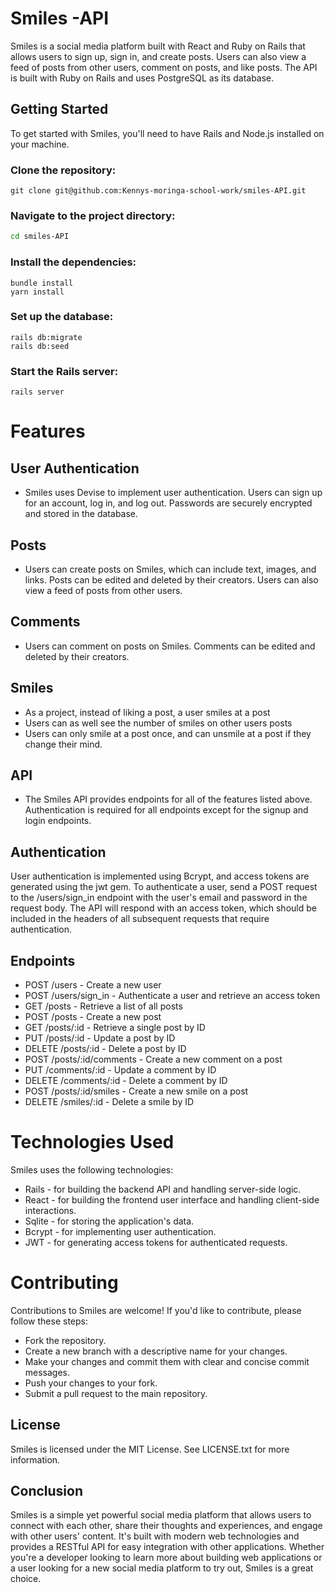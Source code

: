 # Smiles -API
Smiles is a social media platform built with React and Ruby on Rails that allows users to sign up, sign in, and create posts. Users can also view a feed of posts from other users, comment on posts, and like posts. The API is built with Ruby on Rails and uses PostgreSQL as its database.

## Getting Started
To get started with Smiles, you'll need to have Rails and Node.js installed on your machine.

### Clone the repository:

```
git clone git@github.com:Kennys-moringa-school-work/smiles-API.git
```

### Navigate to the project directory:

```bash
cd smiles-API
```

### Install the dependencies:
```
bundle install
yarn install
```

### Set up the database:
```
rails db:migrate
rails db:seed
```

### Start the Rails server:
```
rails server
```

# Features
## User Authentication
- Smiles uses Devise to implement user authentication. Users can sign up for an account, log in, and log out. Passwords are securely encrypted and stored in the database.

## Posts
- Users can create posts on Smiles, which can include text, images, and links. Posts can be edited and deleted by their creators. Users can also view a feed of posts from other users.

## Comments
- Users can comment on posts on Smiles. Comments can be edited and deleted by their creators.

## Smiles
- As a project, instead of liking a post, a user smiles at a post
- Users can as well see the number of smiles on other users posts
- Users can only smile at a post once, and can unsmile at a  post if they change their mind.

## API
- The Smiles API provides endpoints for all of the features listed above. Authentication is required for all endpoints except for the signup and login endpoints.

## Authentication
User authentication is implemented using Bcrypt, and access tokens are generated using the jwt gem. To authenticate a user, send a POST request to the /users/sign_in endpoint with the user's email and password in the request body. The API will respond with an access token, which should be included in the headers of all subsequent requests that require authentication.

## Endpoints
* POST /users - Create a new user
* POST /users/sign_in - Authenticate a user and retrieve an access token
* GET /posts - Retrieve a list of all posts
* POST /posts - Create a new post
* GET /posts/:id - Retrieve a single post by ID
* PUT /posts/:id - Update a post by ID
* DELETE /posts/:id - Delete a post by ID
* POST /posts/:id/comments - Create a new comment on a post
* PUT /comments/:id - Update a comment by ID
* DELETE /comments/:id - Delete a comment by ID
* POST /posts/:id/smiles - Create a new smile on a post
* DELETE /smiles/:id - Delete a smile by ID

# Technologies Used
Smiles uses the following technologies:
* Rails - for building the backend API and handling server-side logic.
* React - for building the frontend user interface and handling client-side interactions.
* Sqlite - for storing the application's data.
* Bcrypt - for implementing user authentication.
* JWT - for generating access tokens for authenticated requests.

# Contributing
Contributions to Smiles are welcome! If you'd like to contribute, please follow these steps:

* Fork the repository.
* Create a new branch with a descriptive name for your changes.
* Make your changes and commit them with clear and concise commit messages.
* Push your changes to your fork.
* Submit a pull request to the main repository.

## License
Smiles is licensed under the MIT License. See LICENSE.txt for more information.

## Conclusion
Smiles is a simple yet powerful social media platform that allows users to connect with each other, share their thoughts and experiences, and engage with other users' content. It's built with modern web technologies and provides a RESTful API for easy integration with other applications. Whether you're a developer looking to learn more about building web applications or a user looking for a new social media platform to try out, Smiles is a great choice.